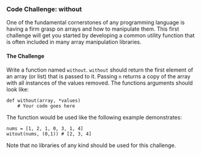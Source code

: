 ### Code Challenge: without

One of the fundamental cornerstones of any programming language is having
a firm grasp on arrays and how to manipulate them. This first challenge
will get you started by developing a common utility function that is often
included in many array manipulation libraries.

#### The Challenge

Write a function named `without`. `without` should return the first element
of an array (or list) that is passed to it. Passing `n` returns a copy of the array with all instances of the values removed.
The functions arguments should look like:

````
def without(array, *values)
    # Your code goes here
````

The function would be used like the following example demonstrates:

````
nums = [1, 2, 1, 0, 3, 1, 4]
witout(nums, (0,1)) # [2, 3, 4]
````

Note that no libraries of any kind should be used for this challenge.